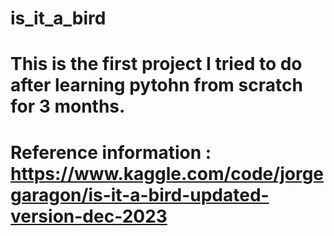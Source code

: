 # is_it_a_bird

# This is the first project I tried to do after learning pytohn from scratch for 3 months.

# Reference information : https://www.kaggle.com/code/jorgegaragon/is-it-a-bird-updated-version-dec-2023
